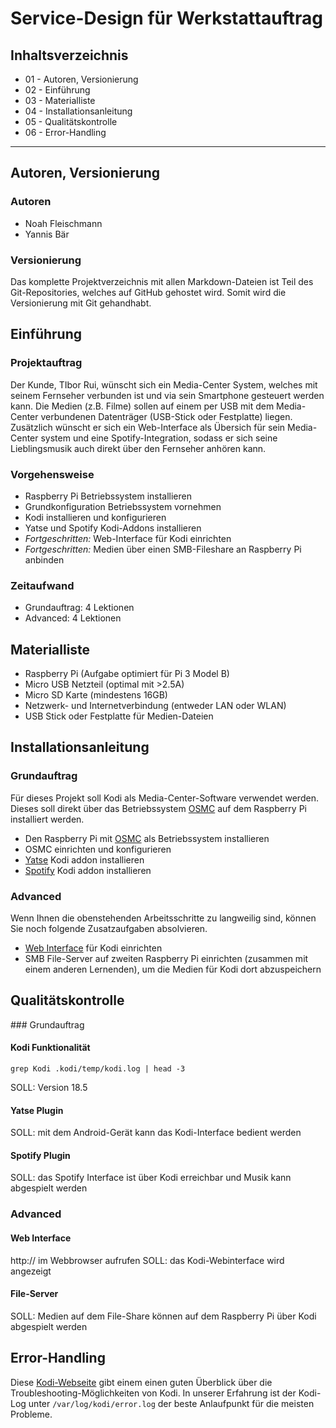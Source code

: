 # Service-Design für Werkstattauftrag

## Inhaltsverzeichnis

-   01 - Autoren, Versionierung
-   02 - Einführung
-   03 - Materialliste
-   04 - Installationsanleitung
-   05 - Qualitätskontrolle
-   06 - Error-Handling

---

## Autoren, Versionierung

### Autoren

-   Noah Fleischmann
-   Yannis Bär

### Versionierung

Das komplette Projektverzeichnis mit allen Markdown-Dateien ist Teil des Git-Repositories, welches auf GitHub gehostet wird. Somit wird die Versionierung mit Git gehandhabt.

## Einführung

### Projektauftrag

Der Kunde, TIbor Rui, wünscht sich ein Media-Center System, welches mit seinem Fernseher verbunden ist und via sein Smartphone gesteuert werden kann. Die Medien (z.B. Filme) sollen auf einem per USB mit dem Media-Center verbundenen Datenträger (USB-Stick oder Festplatte) liegen. Zusätzlich wünscht er sich ein Web-Interface als Übersich für sein Media-Center system und eine Spotify-Integration, sodass er sich seine Lieblingsmusik auch direkt über den Fernseher anhören kann.

### Vorgehensweise
-   Raspberry Pi Betriebssystem installieren
-   Grundkonfiguration Betriebssystem vornehmen
-   Kodi installieren und konfigurieren
-   Yatse und Spotify Kodi-Addons installieren
-   *Fortgeschritten:* Web-Interface für Kodi einrichten
-   *Fortgeschritten:* Medien über einen SMB-Fileshare an Raspberry Pi anbinden

### Zeitaufwand

-   Grundauftrag: 4 Lektionen
-   Advanced: 4 Lektionen

## Materialliste

-   Raspberry Pi (Aufgabe optimiert für Pi 3 Model B)
-   Micro USB Netzteil (optimal mit >2.5A)
-   Micro SD Karte (mindestens 16GB)
-   Netzwerk- und Internetverbindung (entweder LAN oder WLAN)
-   USB Stick oder Festplatte für Medien-Dateien

## Installationsanleitung

### Grundauftrag

Für dieses Projekt soll Kodi als Media-Center-Software verwendet werden. Dieses soll direkt über das Betriebssystem [OSMC](https://osmc.tv/download/) auf dem Raspberry Pi installiert werden.

-   Den Raspberry Pi mit [OSMC](https://osmc.tv/download/) als Betriebssystem installieren
-   OSMC einrichten und konfigurieren
-   [Yatse](https://yatse.tv/wiki/yatse-kodi-addon) Kodi addon installieren
-   [Spotify](https://www.makeuseof.com/tag/how-to-listen-to-spotify-on-kodi/) Kodi addon installieren

### Advanced

Wenn Ihnen die obenstehenden Arbeitsschritte zu langweilig sind, können Sie noch folgende Zusatzaufgaben absolvieren.

-   [Web Interface](https://kodi.wiki/view/Web_interface) für Kodi einrichten
-   SMB File-Server auf zweiten Raspberry Pi einrichten (zusammen mit einem anderen Lernenden), um die Medien für Kodi dort abzuspeichern

## Qualitätskontrolle

### Grundauftrag

#### Kodi Funktionalität

```shell
grep Kodi .kodi/temp/kodi.log | head -3
```

SOLL: Version 18.5

#### Yatse Plugin

SOLL: mit dem Android-Gerät kann das Kodi-Interface bedient werden

#### Spotify Plugin

SOLL: das Spotify Interface ist über Kodi erreichbar und Musik kann abgespielt werden

### Advanced

#### Web Interface

http://<raspberry-ip> im Webbrowser aufrufen
SOLL: das Kodi-Webinterface wird angezeigt

#### File-Server

SOLL: Medien auf dem File-Share können auf dem Raspberry Pi über Kodi abgespielt werden

## Error-Handling

Diese [Kodi-Webseite](https://kodi.wiki/view/Troubleshooting) gibt einem einen guten Überblick über die Troubleshooting-Möglichkeiten von Kodi. In unserer Erfahrung ist der Kodi-Log unter `/var/log/kodi/error.log` der beste Anlaufpunkt für die meisten Probleme. 
